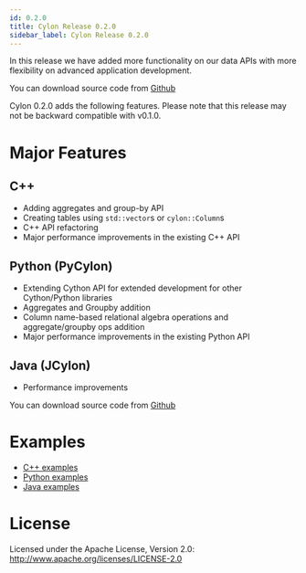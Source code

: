 ```yaml
---
id: 0.2.0
title: Cylon Release 0.2.0
sidebar_label: Cylon Release 0.2.0
---
```


In this release we have added more functionality on our data APIs with more flexibility on advanced
application development.

You can download source code from [Github](https://github.com/cylondata/cylon/releases)

Cylon 0.2.0 adds the following features. Please note that this release may not be backward
 compatible with v0.1.0.

# Major Features

## C++

- Adding aggregates and group-by API
- Creating tables using `std::vector`s or `cylon::Column`s
- C++ API refactoring
- Major performance improvements in the existing C++ API

## Python (PyCylon)

- Extending Cython API for extended development for other Cython/Python libraries
- Aggregates and Groupby addition
- Column name-based relational algebra operations and aggregate/groupby ops addition
- Major performance improvements in the existing Python API

## Java (JCylon)

- Performance improvements

You can download source code from [Github](https://github.com/cylondata/cylon/releases)

# Examples

- [C++ examples](https://github.com/cylondata/cylon/tree/0.2.0/cpp/src/examples)
- [Python examples](https://github.com/cylondata/cylon/tree/0.2.0/python/examples)
- [Java examples](https://github.com/cylondata/cylon/tree/0.2.0/java/src/main/java/org/cylondata/cylon/examples)

# License

Licensed under the Apache License, Version 2.0: http://www.apache.org/licenses/LICENSE-2.0